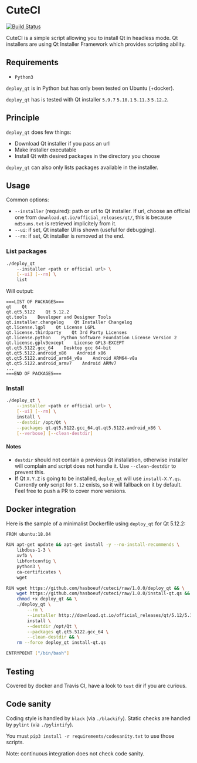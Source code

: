 # CuteCI

[![Build Status](https://travis-ci.org/hasboeuf/cuteci.svg?branch=master)](https://travis-ci.org/hasboeuf/cuteci)

CuteCI is a simple script allowing you to install Qt in headless mode.
Qt installers are using Qt Installer Framework which provides scripting ability.

## Requirements

* `Python3`

`deploy_qt` is in Python but has only been tested on Ubuntu (+docker).

`deploy_qt` has is tested with Qt installer `5.9.7` `5.10.1` `5.11.3` `5.12.2`.

## Principle

`deploy_qt` does few things:

* Download Qt installer if you pass an url
* Make installer executable
* Install Qt with desired packages in the directory you choose

`deploy_qt` can also only lists packages available in the installer.

## Usage

Common options:

* `--installer` (required): path or url to Qt installer. If url, choose an official one from `download.qt.io/official_releases/qt/`, this is because `md5sums.txt` is retrieved implicitely from it.
* `--ui`: if set, Qt installer UI is shown (useful for debugging).
* `--rm`: if set, Qt installer is removed at the end.

### List packages

```bash
./deploy_qt
    --installer <path or official url> \
    [--ui] [--rm] \
    list
```

Will output:

```
===LIST OF PACKAGES===
qt    Qt
qt.qt5.5122    Qt 5.12.2
qt.tools    Developer and Designer Tools
qt.installer.changelog    Qt Installer Changelog
qt.license.lgpl    Qt License LGPL
qt.license.thirdparty    Qt 3rd Party Licenses
qt.license.python    Python Software Foundation License Version 2
qt.license.gplv3except    License GPL3-EXCEPT
qt.qt5.5122.gcc_64    Desktop gcc 64-bit
qt.qt5.5122.android_x86    Android x86
qt.qt5.5122.android_arm64_v8a    Android ARM64-v8a
qt.qt5.5122.android_armv7    Android ARMv7
...
===END OF PACKAGES===
```

### Install

```bash
./deploy_qt \
    --installer <path or official url> \
    [--ui] [--rm] \
    install \
    --destdir /opt/Qt \
    --packages qt.qt5.5122.gcc_64,qt.qt5.5122.android_x86 \
    [--verbose] [--clean-destdir]
```

#### Notes

* `destdir` should not contain a previous Qt installation,
  otherwise installer will complain and script does not handle it. Use `--clean-destdir` to prevent this.
* If Qt `X.Y.Z` is going to be installed, `deploy_qt` will use `install-X.Y.qs`.
  Currently only script for `5.12` exists, so it will fallback on it by default.
  Feel free to push a PR to cover more versions.

## Docker integration

Here is the sample of a minimalist Dockerfile using `deploy_qt` for Qt 5.12.2:

```bash
FROM ubuntu:18.04

RUN apt-get update && apt-get install -y --no-install-recommends \
    libdbus-1-3 \
    xvfb \
    libfontconfig \
    python3 \
    ca-certificates \
    wget

RUN wget https://github.com/hasboeuf/cuteci/raw/1.0.0/deploy_qt && \
    wget https://github.com/hasboeuf/cuteci/raw/1.0.0/install-qt.qs && \
    chmod +x deploy_qt && \
    ./deploy_qt \
        --rm \
        --installer http://download.qt.io/official_releases/qt/5.12/5.12.2/qt-opensource-linux-x64-5.12.2.run \
        install \
        --destdir /opt/Qt \
        --packages qt.qt5.5122.gcc_64 \
        --clean-destdir && \
    rm --force deploy_qt install-qt.qs

ENTRYPOINT ["/bin/bash"]
```

## Testing

Covered by docker and Travis CI, have a look to `test` dir if you are curious.

## Code sanity

Coding style is handled by `black` (via `./blackify`).
Static checks are handled by `pylint` (via `./pylintify`).

You must `pip3 install -r requirements/codesanity.txt` to use those scripts.

Note: continuous integration does not check code sanity.
